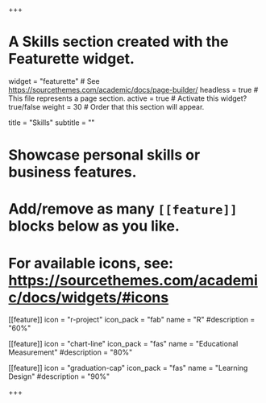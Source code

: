 +++
# A Skills section created with the Featurette widget.
widget = "featurette"  # See https://sourcethemes.com/academic/docs/page-builder/
headless = true  # This file represents a page section.
active = true  # Activate this widget? true/false
weight = 30  # Order that this section will appear.

title = "Skills"
subtitle = ""

# Showcase personal skills or business features.
# 
# Add/remove as many `[[feature]]` blocks below as you like.
# 
# For available icons, see: https://sourcethemes.com/academic/docs/widgets/#icons

[[feature]]
  icon = "r-project"
  icon_pack = "fab"
  name = "R"
  #description = "60%"
  
[[feature]]
  icon = "chart-line"
  icon_pack = "fas"
  name = "Educational Measurement"
  #description = "80%"  
  
[[feature]]
  icon = "graduation-cap"
  icon_pack = "fas"
  name = "Learning Design"
  #description = "90%"

+++
